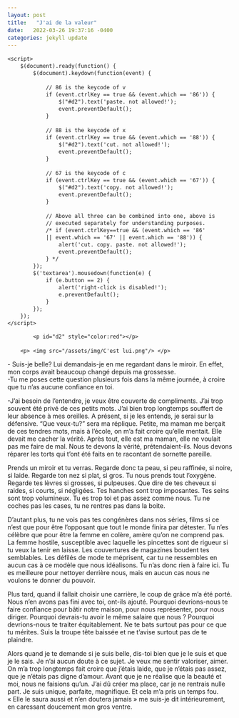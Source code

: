 ```yaml
---
layout: post
title:   "J'ai de la valeur"
date:   2022-03-26 19:37:16 -0400
categories: jekyll update
---
```

<html>

<head>
	<script src=
"https://ajax.googleapis.com/ajax/libs/jquery/3.4.1/jquery.min.js">
	</script>
	<style>
		#geek {
			padding: 65px 0;
		}
	</style>

	<script>
		$(document).ready(function() {
			$(document).keydown(function(event) {

				// 86 is the keycode of v
				if (event.ctrlKey == true && (event.which == '86')) {
					$("#d2").text('paste. not allowed!');
					event.preventDefault();
				}

				// 88 is the keycode of x
				if (event.ctrlKey == true && (event.which == '88')) {
					$("#d2").text('cut. not allowed!');
					event.preventDefault();
				}

				// 67 is the keycode of c
				if (event.ctrlKey == true && (event.which == '67')) {
					$("#d2").text('copy. not allowed!');
					event.preventDefault();
				}

				// Above all three can be combined into one, above is
				// executed separately for understanding purposes.
				/* if (event.ctrlKey==true && (event.which == '86'
				|| event.which == '67' || event.which == '88')) {
					alert('cut. copy. paste. not allowed!');
					event.preventDefault();
				} */
			});
			$('textarea').mousedown(function(e) {
				if (e.button == 2) {
					alert('right-click is disabled!');
					e.preventDefault();
				}
			});
		});
	</script>
</head>

<body>
	
			<p id="d2" style="color:red"></p>

		<p> <img src="/assets/img/C'est lui.png"/> </p>





<p> - Suis-je belle? Lui demandais-je en me regardant dans le miroir. En effet, mon corps avait beaucoup changé depuis ma grossesse.<br>
-Tu me poses cette question plusieurs fois dans la même journée, à croire que tu n’as aucune confiance en toi.<br></p>

<p>-J’ai besoin de l’entendre, je veux être couverte de compliments. J’ai trop souvent été privé de ces petits mots. 
J’ai bien trop longtemps souffert de leur absence à mes oreilles. 
A présent, si je les entends, je serai sur la défensive. “Que veux-tu?” sera ma réplique. 
Petite, ma maman me berçait de ces tendres mots, mais à l’école, on m’a fait croire qu’elle mentait. 
Elle devait me cacher la vérité. Après tout, elle est ma maman, elle ne voulait pas me faire de mal. 
Nous te devons la vérité, prétendaient-ils. Nous devons réparer les torts qui t’ont été faits en te racontant de sornette pareille.</p>

<p>Prends un miroir et tu verras. Regarde donc ta peau, si peu raffinée, si noire, si laide. Regarde ton nez si plat, si gros. 
Tu nous prends tout l’oxygène.
Regarde tes lèvres si grosses, si pulpeuses. Que dire de tes cheveux si raides, si courts, si négligées. 
Tes hanches sont trop imposantes. Tes seins sont trop volumineux. 
Tu es trop toi et pas assez comme nous. Tu ne coches pas les cases, tu ne rentres pas dans la boite.</p>
  
<p>D’autant plus, tu ne vois pas tes congénères dans nos séries, films si ce n’est que pour être l’opposant que tout le monde finira par détester.
Tu n’es célèbre que pour être la femme en colère, amère qu’on ne comprend pas. 
La femme hostile, susceptible avec laquelle les pincettes sont de rigueur si tu veux la tenir en laisse. 
Les couvertures de magazines boudent tes semblables.
Les défilés de mode te méprisent, car tu ne ressembles en aucun cas à ce modèle que nous idéalisons.
Tu n’as donc rien à faire ici. Tu es meilleure pour nettoyer derrière nous, mais en aucun cas nous ne voulons te donner du pouvoir.</p>
<p>Plus tard, quand il fallait choisir une carrière, le coup de grâce m’a été porté.<br>
Nous n’en avons pas fini avec toi, ont-ils ajouté. 
Pourquoi devrions-nous te faire confiance pour bâtir notre maison, pour nous représenter, pour nous diriger. 
Pourquoi devrais-tu avoir le même salaire que nous ? Pourquoi devrions-nous te traiter équitablement. 
Ne te bats surtout pas pour ce que tu mérites. Suis la troupe tête baissée et ne t’avise surtout pas de te plaindre.</p>
Alors quand je te demande si je suis belle, dis-toi bien que je le suis et que je le sais.
Je n’ai aucun doute à ce sujet. Je veux me sentir valoriser, aimer. 
On m’a trop longtemps fait croire que j’étais laide, que je n’étais pas assez, que je n’étais pas digne d’amour.
Avant que je ne réalise que la beauté et moi, nous ne faisions qu’un.
J’ai dû créer ma place, car je ne rentrais nulle part. Je suis unique, parfaite, magnifique.
Et cela m’a pris un temps fou.<br>
« Elle le saura aussi et n’en doutera jamais » me suis-je dit intérieurement, en caressant doucement mon gros ventre.
	
